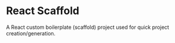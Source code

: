 # React Scaffold
A React custom boilerplate (scaffold) project used for quick project creation/generation.
